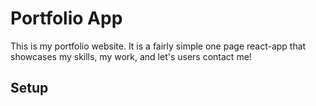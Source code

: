 # Portfolio App
This is my portfolio website. It is a fairly simple one page react-app that showcases my skills, my work, and let's users contact me!

## Setup
